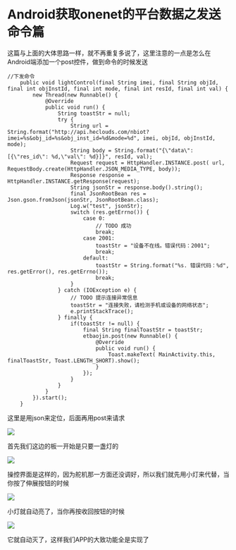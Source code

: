 # Android获取onenet的平台数据之发送命令篇

这篇与上面的大体思路一样，就不再重复多说了，这里注意的一点是怎么在Android端添加一个post控件，做到命令的时候发送

```Android
//下发命令
    public void lightControl(final String imei, final String objId, final int objInstId, final int mode, final int resId, final int val) {
        new Thread(new Runnable() {
            @Override
            public void run() {
                String toastStr = null;
                try {
                    String url = String.format("http://api.heclouds.com/nbiot?imei=%s&obj_id=%s&obj_inst_id=%d&mode=%d", imei, objId, objInstId, mode);
                    String body = String.format("{\"data\":[{\"res_id\": %d,\"val\": %d}]}", resId, val);
                    Request request = HttpHandler.INSTANCE.post( url, RequestBody.create(HttpHandler.JSON_MEDIA_TYPE, body));
                    Response response = HttpHandler.INSTANCE.getResponse(request);
                    String jsonStr = response.body().string();
                    final JsonRootBean res = Json.gson.fromJson(jsonStr, JsonRootBean.class);
                    Log.w("test", jsonStr);
                    switch (res.getErrno()) {
                        case 0:
                            // TODO 成功
                            break;
                        case 2001:
                            toastStr = "设备不在线。错误代码：2001";
                            break;
                        default:
                            toastStr = String.format("%s. 错误代码：%d", res.getError(), res.getErrno());
                            break;
                    }
                } catch (IOException e) {
                    // TODO 提示连接异常信息
                    toastStr = "连接失败，请检测手机或设备的网络状态";
                    e.printStackTrace();
                } finally {
                    if(toastStr != null) {
                        final String finalToastStr = toastStr;
                        etbaojin.post(new Runnable() {
                            @Override
                            public void run() {
                                Toast.makeText( MainActivity.this, finalToastStr, Toast.LENGTH_SHORT).show();
                            }
                        });
                    }
                }
            }
        }).start();
    }
```

这里是用json来定位，后面再用post来请求

![](https://s1.ax1x.com/2020/09/27/0F3Uzj.jpg)

首先我们这边的板一开始是只要一盏灯的

![](https://s1.ax1x.com/2020/09/27/0F30Lq.jpg)

操控界面是这样的，因为舵机那一方面还没调好，所以我们就先用小灯来代替，当你按了伸展按钮的时候

![](https://s1.ax1x.com/2020/09/27/0F3RSJ.jpg)

小灯就自动亮了，当你再按收回按钮的时候

![](https://s1.ax1x.com/2020/09/27/0F35ex.jpg)

它就自动灭了，这样我们APP的大致功能全是实现了